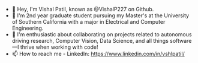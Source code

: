- 👋 Hey, I'm Vishal Patil, known as @VishalP227 on Github.
- 🌱 I'm 2nd year graduate student pursuing my Master's at the University of Southern California with a major in Electrical and Computer Engineering.
- 💞️ I'm enthusiastic about collaborating on projects related to autonomous driving research, Computer Vision, Data Science, and all things software—I thrive when working with code!
- 📫 How to reach me - LinkedIn: https://www.linkedin.com/in/vshlpatil/ 

<!---
VishalP227/VishalP227 is a ✨ special ✨ repository because its `README.md` (this file) appears on your GitHub profile.
You can click the Preview link to take a look at your changes.
--->
